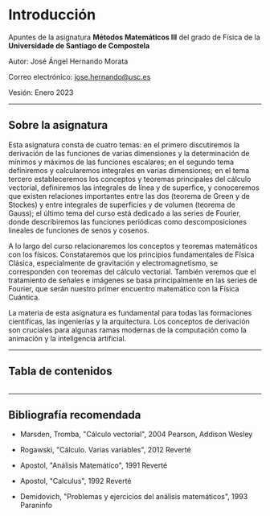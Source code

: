 # Introducción

Apuntes de la asignatura **Métodos Matemáticos III** del grado de Física de la **Universidade de Santiago de Compostela**

Autor: José Ángel Hernando Morata

Correo electrónico: jose.hernando@usc.es

Vesión: Enero 2023

-----

## Sobre la asignatura

Esta asignatura consta de cuatro temas: en el primero discutiremos la derivación de las funciones de varias dimensiones y la determinación de mínimos y máximos de las funciones escalares; en el segundo tema definiremos y calcularemos integrales en varias dimensiones; en el tema tercero estableceremos los conceptos y teoremas principales del cálculo vectorial, definiremos las integrales de línea y de superfice, y conoceremos que existen relaciones importantes entre las dos (teorema de Green y de Stockes) y entre integrales de superficies y de volumen (teorema de Gauss); el último tema del curso está dedicado a las series de Fourier, donde describiremos las funciones periódicas como descomposiciones lineales de funciones de senos y cosenos.

A lo largo del curso relacionaremos los conceptos y teoremas matemáticos con los físicos. Constataremos que los principios fundamentales de Física Clásica, especialmente de gravitación y electromagnetismo, se corresponden con teoremas del cálculo vectorial. También veremos que el tratamiento de señales e imágenes se basa principalmente en las series de Fourier, que serán nuestro primer encuentro matemático con la Física Cuántica.

La materia de esta asignatura es fundamental para todas las formaciones científicas, las ingenierías y la arquitectura. Los conceptos de derivación son cruciales para algunas ramas modernas de la computación como la animación y la inteligencia artificial. 

-------

## Tabla de contenidos

```{tableofcontents}
```

-----

## Bibliografía recomendada

* Marsden, Tromba, "Cálculo vectorial", 2004 Pearson, Addison Wesley

* Rogawski, "Cálculo. Varias variables", 2012 Reverté

* Apostol, "Análisis Matemático", 1991 Reverté

* Apostol, "Calculus", 1992 Reverté

* Demidovich, "Problemas y ejercicios del análisis matemáticos", 1993 Paraninfo